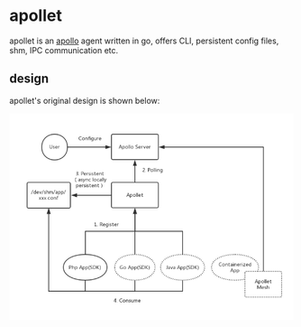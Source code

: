 # apollet
apollet is an [apollo](https://github.com/ctripcorp/apollo) agent written in go, offers CLI, persistent config files, shm, IPC communication etc.

## design

apollet's original design is shown below:

![](https://github.com/Colstuwjx/apollet/blob/master/design/apollet.png)
